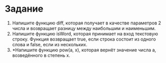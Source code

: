 # Задание

1. Напишите функцию diff, которая получает в качестве параметров 2 числа и возвращает разницу между наибольшим и наименьшим.
2. Напишите функцию isWord, которая принимает на вход текстовую строку. Функция возвращает true, если строка состоит из одного слова и false, если из нескольких.
3. \*Напишите функцию pow(a, x), которая вернёт значение числа a, возведённого в степень x.
